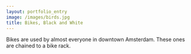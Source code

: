 ```yaml
---
layout: portfolio_entry
image: /images/birds.jpg
title: Bikes, Black and White
---
```


Bikes are used by almost everyone in downtown Amsterdam. These ones are chained to a bike rack.